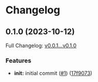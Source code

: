 # Changelog

## 0.1.0 (2023-10-12)

Full Changelog: [v0.0.1...v0.1.0](https://github.com/anthropics/anthropic-bedrock-typescript/compare/v0.0.1...v0.1.0)

### Features

* **init:** initial commit ([#1](https://github.com/anthropics/anthropic-bedrock-typescript/issues/1)) ([17f9073](https://github.com/anthropics/anthropic-bedrock-typescript/commit/17f9073f1545f9f578e67c56f827322a7691ca21))
